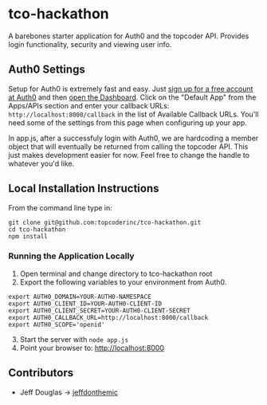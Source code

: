 # tco-hackathon

A barebones starter application for Auth0 and the topcoder API. Provides login functionality, security and viewing user info.

## Auth0 Settings

Setup for Auth0 is extremely fast and easy. Just [sign up for a free account at Auth0](https://auth0.com/) and then [open the Dashboard](https://manage.auth0.com). Click on the "Default App" from the Apps/APIs section and enter your callback URLs: `http://localhost:8000/callback` in the list of Available Callback URLs. You'll need some of the settings from this page when configuring up your app.

In app.js, after a successfuly login with Auth0, we are hardcoding a member object that will eventually be
returned from calling the topcoder API. This just makes development easier for now. Feel free to change 
the handle to whatever you'd like.

## Local Installation Instructions

From the command line type in:

```
git clone git@github.com:topcoderinc/tco-hackathon.git
cd tco-hackathon
npm install
```

### Running the Application Locally

1. Open terminal and change directory to tco-hackathon root
2. Export the following variables to your environment from Auth0.

```
export AUTH0_DOMAIN=YOUR-AUTH0-NAMESPACE
export AUTH0_CLIENT_ID=YOUR-AUTH0-CLIENT-ID
export AUTH0_CLIENT_SECRET=YOUR-AUTH0-CLIENT-SECRET
export AUTH0_CALLBACK_URL=http://localhost:8000/callback
export AUTH0_SCOPE='openid'
```

3. Start the server with `node app.js`
4. Point your browser to: [http://localhost:8000](http://localhost:8000)

## Contributors
* Jeff Douglas -> [jeffdonthemic](https://github.com/jeffdonthemic)
